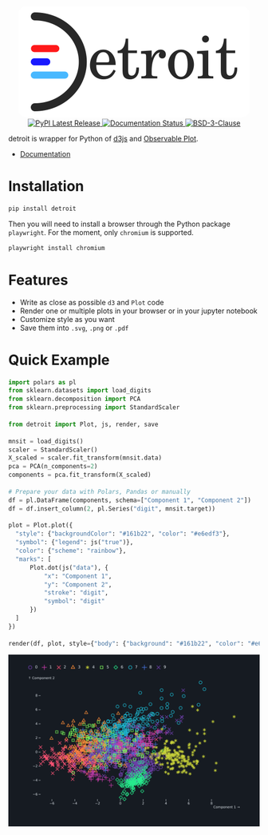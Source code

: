<p align="center">
    <img style="border-radius:15px" src="https://raw.githubusercontent.com/bourbonut/detroit/main/docs/source/_static/logo.png"></img>
    <br />
    <a href="https://pypi.org/project/detroit/">
        <img src="https://img.shields.io/pypi/v/detroit.svg?style=flat&logo=pypi" alt="PyPI Latest Release">
    </a>
    <a href='https://detroit.readthedocs.io/en/latest/?badge=latest'>
        <img src='https://readthedocs.org/projects/detroit/badge/?version=latest' alt='Documentation Status' />
    </a>
    <a href="https://img.shields.io/badge/license-MIT-red.svg?style=flat">
        <img src="https://img.shields.io/badge/License-BSD%203--Clause-blue.svg" alt="BSD-3-Clause">
    </a>
</p>

detroit is wrapper for Python of [d3js](https://d3js.org/) and [Observable Plot](https://observablehq.com/plot/).

- [Documentation](https://detroit.readthedocs.io/en/latest/)

# Installation

```sh
pip install detroit
```

Then you will need to install a browser through the Python package `playwright`.
For the moment, only `chromium` is supported.

```sh
playwright install chromium
```

# Features

- Write as close as possible `d3` and `Plot` code
- Render one or multiple plots in your browser or in your jupyter notebook
- Customize style as you want
- Save them into `.svg`, `.png` or `.pdf`

# Quick Example


```py
import polars as pl
from sklearn.datasets import load_digits
from sklearn.decomposition import PCA
from sklearn.preprocessing import StandardScaler

from detroit import Plot, js, render, save

mnsit = load_digits()
scaler = StandardScaler()
X_scaled = scaler.fit_transform(mnsit.data)
pca = PCA(n_components=2)
components = pca.fit_transform(X_scaled)

# Prepare your data with Polars, Pandas or manually
df = pl.DataFrame(components, schema=["Component 1", "Component 2"])
df = df.insert_column(2, pl.Series("digit", mnsit.target))

plot = Plot.plot({
  "style": {"backgroundColor": "#161b22", "color": "#e6edf3"},
  "symbol": {"legend": js("true")},
  "color": {"scheme": "rainbow"},
  "marks": [
      Plot.dot(js("data"), {
          "x": "Component 1",
          "y": "Component 2",
          "stroke": "digit",
          "symbol": "digit"
      })
  ]
})

render(df, plot, style={"body": {"background": "#161b22", "color": "#e6edf3"}})
```

<p align="center">
    <img src="https://raw.githubusercontent.com/bourbonut/detroit/main/docs/source/figures/quick.png"></img>
</p>
